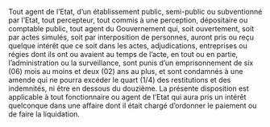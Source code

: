 Tout agent de l’Etat, d’un établissement public, semi-public ou subventionné par l’Etat, tout percepteur, tout commis à une perception, dépositaire ou comptable public, tout agent du Gouvernement qui, soit ouvertement, soit par actes simulés, soit par interposition de personnes, auront pris ou reçu quelque intérêt que ce soit dans les actes, adjudications, entreprises ou régies dont ils ont ou avaient au temps de l’acte, en tout ou en partie, l’administration ou la surveillance, sont punis d’un emprisonnement de six (06) mois au moins et deux (02) ans au plus, et sont condamnés à une amende qui ne pourra excéder le quart (1/4) des restitutions et des indemnités, ni être en dessous du douzième.
La présente disposition est applicable à tout fonctionnaire ou agent de l’Etat qui aura pris un intérêt quelconque dans une affaire dont il était chargé d’ordonner le paiement ou de faire la liquidation.